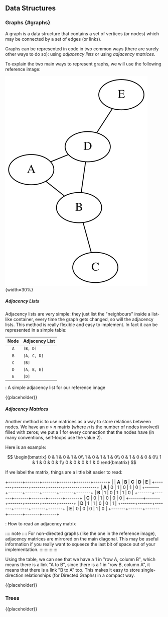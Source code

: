 Data Structures
---------------

### Graphs {#graphs}

A graph is a data structure that contains a set of vertices (or nodes) which may be connected by a set of edges (or links).

Graphs can be represented in code in two common ways (there are surely other ways to do so): using *adjacency lists* or using *adjacency matrices*.

To explain the two main ways to represent graphs, we will use the following reference image:

![Graphical representation of a simple graph](./images/computer_science/graph_reference.svg){width=30%}

##### Adjacency Lists

Adjacency lists are very simple: they just list the "neighbours" inside a list-like container, every time the graph gets changed, so will the adjacency lists. This method is really flexible and easy to implement. In fact it can be represented in a simple table:

| Node   | Adjacency List   |
| :----: | :--------------- |
| `A`    | `[B, D]`         |
| `B`    | `[A, C, D]`      |
| `C`    | `[B]`            |
| `D`    | `[A, B, E]`      |
| `E`    | `[D]`            |

: A simple adjacency list for our reference image

{{placeholder}}

<!-- TODO: Example implementation for adjacency lists? -->

##### Adjacency Matrices

Another method is to use matrices as a way to store relations between nodes. We have an $n \times n$ matrix (where $n$ is the number of nodes involved) filled with zeros; we put a $1$ for every connection that the nodes have (in many conventions, self-loops use the value $2$).

Here is an example:

$$
\begin{bmatrix}
0 & 1 & 0 & 1 & 0\\
1 & 0 & 1 & 1 & 0\\
0 & 1 & 0 & 0 & 0\\
1 & 1 & 0 & 0 & 1\\
0 & 0 & 0 & 1 & 0
\end{bmatrix}
$$

If we label the matrix, things are a little bit easier to read:

+-------+-------+-------+-------+-------+-------+
|       | **A** | **B** | **C** | **D** | **E** |
+-------+-------+-------+-------+-------+-------+
| **A** |   0   |   1   |   0   |   1   |   0   |
+-------+-------+-------+-------+-------+-------+
| **B** |   1   |   0   |   1   |   1   |   0   |
+-------+-------+-------+-------+-------+-------+
| **C** |   0   |   1   |   0   |   0   |   0   |
+-------+-------+-------+-------+-------+-------+
| **D** |   1   |   1   |   0   |   0   |   1   |
+-------+-------+-------+-------+-------+-------+
| **E** |   0   |   0   |   0   |   1   |   0   |
+-------+-------+-------+-------+-------+-------+

: How to read an adjacency matrix

:::: note ::::
For non-directed graphs (like the one in the reference image), adjacency matrices are mirrored on the main diagonal. This may be useful information if you really want to squeeze the last bit of space out of your implementation.
::::::::::::::

Using the table, we can see that we have a $1$ in "row A, column B", which means there is a link "A to B", since there is a $1$ in "row B, column A", it means that there is a link "B to A" too. This makes it easy to store single-direction relationships (for Directed Graphs) in a compact way.

{{placeholder}}

<!-- TODO: Example implementation for adjacency matrices? -->

### Trees

{{placeholder}}
